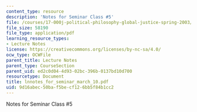 ```yaml
---
content_type: resource
description: 'Notes for Seminar Class #5'
file: /courses/17-000j-political-philosophy-global-justice-spring-2003/9d16abec50baf5becf126bb5f84b1cc2_lnnotes_for_seminar_march_10.pdf
file_size: 58190
file_type: application/pdf
learning_resource_types:
- Lecture Notes
license: https://creativecommons.org/licenses/by-nc-sa/4.0/
ocw_type: OCWFile
parent_title: Lecture Notes
parent_type: CourseSection
parent_uid: ed2c0d04-4d93-02bc-396b-0137bd10d700
resourcetype: Document
title: lnnotes_for_seminar_march_10.pdf
uid: 9d16abec-50ba-f5be-cf12-6bb5f84b1cc2
---
```

Notes for Seminar Class #5